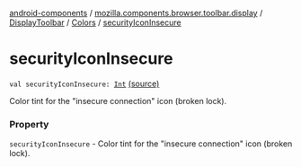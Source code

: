 [android-components](../../../index.md) / [mozilla.components.browser.toolbar.display](../../index.md) / [DisplayToolbar](../index.md) / [Colors](index.md) / [securityIconInsecure](./security-icon-insecure.md)

# securityIconInsecure

`val securityIconInsecure: `[`Int`](https://kotlinlang.org/api/latest/jvm/stdlib/kotlin/-int/index.html) [(source)](https://github.com/mozilla-mobile/android-components/blob/master/components/browser/toolbar/src/main/java/mozilla/components/browser/toolbar/display/DisplayToolbar.kt#L100)

Color tint for the "insecure connection" icon (broken lock).

### Property

`securityIconInsecure` - Color tint for the "insecure connection" icon (broken lock).